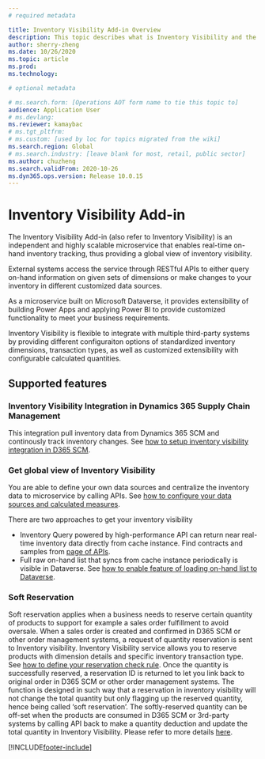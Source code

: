 ```yaml
---
# required metadata

title: Inventory Visibility Add-in Overview
description: This topic describes what is Inventory Visibility and the features in Inventory Visibility.
author: sherry-zheng
ms.date: 10/26/2020
ms.topic: article
ms.prod:
ms.technology:

# optional metadata

# ms.search.form: [Operations AOT form name to tie this topic to]
audience: Application User
# ms.devlang:
ms.reviewer: kamaybac
# ms.tgt_pltfrm:
# ms.custom: [used by loc for topics migrated from the wiki]
ms.search.region: Global
# ms.search.industry: [leave blank for most, retail, public sector]
ms.author: chuzheng
ms.search.validFrom: 2020-10-26
ms.dyn365.ops.version: Release 10.0.15
---
```


# Inventory Visibility Add-in

The Inventory Visibility Add-in (also refer to Inventory Visibility) is an independent and highly scalable microservice that enables real-time on-hand inventory tracking, thus providing a global view of inventory visibility.

External systems access the service through RESTful APIs to either query on-hand information on given sets of dimensions or make changes to your inventory in different customized data sources.

As a microservice built on Microsoft Dataverse, it provides extensibility of building Power Apps and applying Power BI to provide customized functionality to meet your business requirements.

Inventory Visibility is flexible to integrate with multiple third-party systems by providing different configuraiton options of standardized inventory dimensions, transaction types, as well as customized extensibility with configurable calculated quantities.

## Supported features

### Inventory Visibility Integration in Dynamics 365 Supply Chain Management

This integration pull inventory data from Dynamics 365 SCM and continously track inventory changes. See [how to setup inventory visibility integration in D365 SCM](./inventory-visibility-setup.md).

### Get global view of Inventory Visibility

You are able to define your own data sources and centralize the inventory data to microservice by calling APIs. See [how to configure your data sources and calculated measures](./inventory-visibility-configuration.md).

There are two approaches to get your inventory visibility

- Inventory Query powered by high-performance API can return near real-time inventory data directly from cache instance. Find contracts and samples from [page of APIs](./inventory-visibility-api.md).
- Full raw on-hand list that syncs from cache instance periodically is visible in Dataverse. See [how to enable feature of loading on-hand list to Dataverse](./inventory-visibility-power-platform.md#feature-switch).

### Soft Reservation

Soft reservation applies when a business needs to reserve certain quantity of products to support for example a sales order fulfillment to avoid oversale. When a sales order is created and confirmed in D365 SCM or other order management systems, a request of quantity reservation is sent to Inventory visibility. Inventory Visibility service allows you to reserve products with dimension details and specific inventory transaction type. See [how to define your reservation check rule](./inventory-visibility-power-platform.md#setup-reservation-mapping). Once the quantity is successfully reserved, a reservation ID is returned to let you link back to original order in D365 SCM or other order management systems. The function is designed in such way that a reservation in inventory visibility will not change the total quantity but only flagging up the reserved quantity, hence being called ‘soft reservation’. The softly-reserved quantity can be off-set when the products are consumed in D365 SCM or 3rd-party systems by calling API back to make a quantity deduction and update the total quantity in Inventory Visibility. Please refer to more details [here](./inventory-visibility-reservations.md).

[!INCLUDE[footer-include](../../includes/footer-banner.md)]
